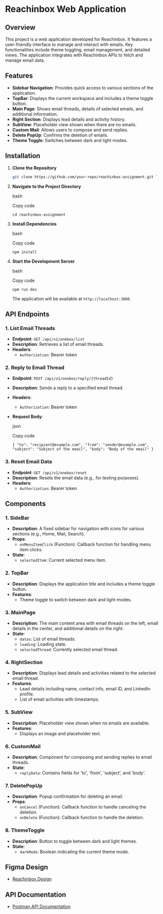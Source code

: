 # Reachinbox Web Application

## Overview

This project is a web application developed for Reachinbox. It features a user-friendly interface to manage and interact with emails. Key functionalities include theme toggling, email management, and detailed views. The application integrates with Reachinbox APIs to fetch and manage email data.

## Features

- **Sidebar Navigation**: Provides quick access to various sections of the application.
- **TopBar**: Displays the current workspace and includes a theme toggle button.
- **Main Page**: Shows email threads, details of selected emails, and additional information.
- **Right Section**: Displays lead details and activity history.
- **SubView**: Placeholder view shown when there are no emails.
- **Custom Mail**: Allows users to compose and send replies.
- **Delete PopUp**: Confirms the deletion of emails.
- **Theme Toggle**: Switches between dark and light modes.

## Installation

1. **Clone the Repository**

   ```bash
   git clone https://github.com/your-repo/reachinbox-assignment.git `

   ```

1. **Navigate to the Project Directory**

   bash

   Copy code

   `cd reachinbox-assignment`

1. **Install Dependencies**

   bash

   Copy code

   `npm install`

1. **Start the Development Server**

   bash

   Copy code

   `npm run dev`

   The application will be available at `http://localhost:3000`.

## API Endpoints

### 1\. **List Email Threads**

- **Endpoint**: `GET /api/v1/onebox/list`
- **Description**: Retrieves a list of email threads.
- **Headers**:
  - `Authorization`: Bearer token

### 2\. **Reply to Email Thread**

- **Endpoint**: `POST /api/v1/onebox/reply/{threadId}`
- **Description**: Sends a reply to a specified email thread.
- **Headers**:
  - `Authorization`: Bearer token
- **Request Body**:

  json

  Copy code

  `{
  "to": "recipient@example.com",
  "from": "sender@example.com",
  "subject": "Subject of the email",
  "body": "Body of the email"
}`

### 3\. **Reset Email Data**

- **Endpoint**: `GET /api/v1/onebox/reset`
- **Description**: Resets the email data (e.g., for testing purposes).
- **Headers**:
  - `Authorization`: Bearer token

## Components

### 1\. **SideBar**

- **Description**: A fixed sidebar for navigation with icons for various sections (e.g., Home, Mail, Search).
- **Props**:
  - `onMenuItemClick` (Function): Callback function for handling menu item clicks.
- **State**:
  - `selectedItem`: Current selected menu item.

### 2\. **TopBar**

- **Description**: Displays the application title and includes a theme toggle button.
- **Features**:
  - Theme toggle to switch between dark and light modes.

### 3\. **MainPage**

- **Description**: The main content area with email threads on the left, email details in the center, and additional details on the right.
- **State**:
  - `datas`: List of email threads.
  - `loading`: Loading state.
  - `selectedThread`: Currently selected email thread.

### 4\. **RightSection**

- **Description**: Displays lead details and activities related to the selected email thread.
- **Features**:
  - Lead details including name, contact info, email ID, and LinkedIn profile.
  - List of email activities with timestamps.

### 5\. **SubView**

- **Description**: Placeholder view shown when no emails are available.
- **Features**:
  - Displays an image and placeholder text.

### 6\. **CustomMail**

- **Description**: Component for composing and sending replies to email threads.
- **State**:
  - `replyData`: Contains fields for 'to', 'from', 'subject', and 'body'.

### 7\. **DeletePopUp**

- **Description**: Popup confirmation for deleting an email.
- **Props**:
  - `onCancel` (Function): Callback function to handle canceling the deletion.
  - `onDelete` (Function): Callback function to handle the deletion.

### 8\. **ThemeToggle**

- **Description**: Button to toggle between dark and light themes.
- **State**:
  - `darkMode`: Boolean indicating the current theme mode.

## Figma Design

- [Reachinbox Design](https://www.figma.com/design/uECxqvFhEx9dn4ZuO7wqmu/Reachinbox-Assignment?node-id=1-20869&t=ZY1VyRCEYZB8EyvA-0)

## API Documentation

- [Postman API Documentation](https://documenter.getpostman.com/view/30630244/2sA2rCTMKr#f45cb7f3-d007-4df5-83f4-ea598d3e5015)
